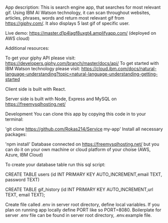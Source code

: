 App description:
This is search engine app, that searches for most relevant gif. Using IBM AI Watson technology, it can scan throughout websites, articles, phrases, words and return most relevant gif from https://giphy.com/. It also displays 5 last gif of specific user.

Live demo: https://master.d1p4lagf8uxgt4.amplifyapp.com/ (deployed on AWS cloud)

Additional resources:

To get your giphy API please visit: https://developers.giphy.com/branch/master/docs/api/
To get started with IBM Watson technology please visit: https://cloud.ibm.com/docs/natural-language-understanding?topic=natural-language-understanding-getting-started

Client side is built with React.

Server side is built with Node, Express and MySQL on https://freemysqlhosting.net/

Development
You can clone this app by copying this code in to your terminal:

'git clone https://github.com/Rokas214/Service my-app'
Install all necessary packages:

'npm install'
Database connected on https://freemysqlhosting.net/ but you can do it on your own machine or cloud platform of your choise (AWS, Azure, IBM Cloud)

To create your database table run this sql script:

CREATE TABLE users (id INT PRIMARY KEY AUTO_INCREMENT,email TEXT, password TEXT)

CREATE TABLE gif_history (id INT PRIMARY KEY AUTO_INCREMENT,url TEXT, email TEXT);

Create file called .env in server root directory, define local variables. If you plan on running app locally define PORT like so PORT=8080. Boilerplate for server .env file can be found in server root directory, .env.example file.
